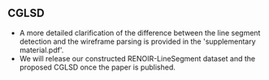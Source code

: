 ## CGLSD
 - A more detailed clarification of the difference between the line segment detection and the wireframe parsing is provided in the 'supplementary material.pdf'.
 - We will release our constructed RENOIR-LineSegment dataset and the proposed CGLSD once the paper is published.

